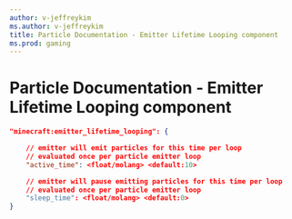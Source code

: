```yaml
---
author: v-jeffreykim
ms.author: v-jeffreykim
title: Particle Documentation - Emitter Lifetime Looping component
ms.prod: gaming
---
```


# Particle Documentation - Emitter Lifetime Looping component

```json
"minecraft:emitter_lifetime_looping": {

    // emitter will emit particles for this time per loop
    // evaluated once per particle emitter loop
    "active_time": <float/molang> <default:10>

    // emitter will pause emitting particles for this time per loop
    // evaluated once per particle emitter loop
    "sleep_time": <float/molang> <default:0>
}
```
